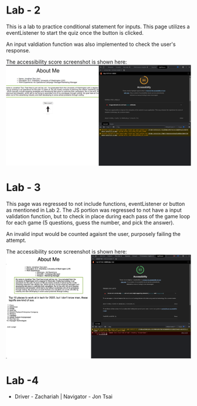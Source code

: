 # Lab - 2

This is a lab to practice conditional statement for inputs. This page utilizes a eventListener to start the quiz once the button is clicked.

An input valdiation function was also implemented to check the user's response.

The accessibility score screenshot is shown here:
![alt text](img/lab_2.PNG)

# Lab - 3

This page was regressed to not include functions, eventListener or button as mentioned in Lab 2. The JS portion was regressed to not have a input validation function, but to check in place during each pass of the game loop for each game (5 questions, guess the number, and pick the answer).

An invalid input would be counted agaisnt the user, purposely failing the attempt.

The accessibility score screenshot is shown here:
![alt text](img/lab_03.png)

# Lab -4

* Driver - Zachariah | Navigator - Jon Tsai
